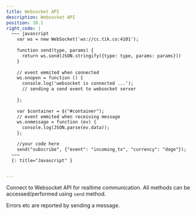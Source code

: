 ```yaml
---
title: Websocket API
description: Websocket API
position: 10.1
right_code: |
  ~~~ javascript
    var ws = new WebSocket('ws://cc.tik.co:4101');
  
    function send(type, params) {
      return ws.send(JSON.stringify({type: type, params: params}))
    }
    
    // event emmited when connected
    ws.onopen = function () {
      console.log('websocket is connected ...');
      // sending a send event to websocket server
    
    };
    
    var $container = $("#container");
    // event emmited when receiving message
    ws.onmessage = function (ev) {
      console.log(JSON.parse(ev.data));
    };

    //your code here
    send("subscribe", {"event": "incoming_tx", "currency": "doge"});
  ~~~
  {: title="Javascript" }


---
```



Connect to Websocket API for realtime communication. All methods can be accessed/performed using `send` method. 

Errors etc are reported by sending a message. 

